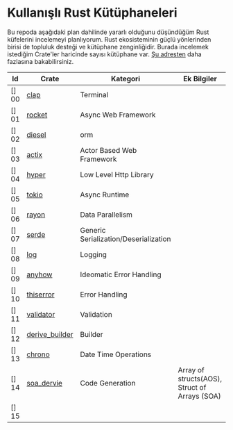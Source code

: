 # Kullanışlı Rust Kütüphaneleri

Bu repoda aşağıdaki plan dahilinde yararlı olduğunu düşündüğüm Rust küfelerini incelemeyi planlıyorum. Rust ekosisteminin güçlü yönlerinden birisi de topluluk desteği ve kütüphane zenginliğidir. Burada incelemek istediğim Crate'ler haricinde sayısı kütüphane var. [Şu adresten](https://crates.io/) daha fazlasına bakabilirsiniz.

| Id | Crate               | Kategori                   | Ek Bilgiler |
|-----|---------------------|--------------------------|---------------------------------|
| [] 00| [clap](https://crates.io/crates/clap)              | Terminal                     | |
| [] 01 | [rocket](https://crates.io/search?q=rocket)| Async Web Framework                     | |
| [] 02| [diesel](https://crates.io/crates/diesel)| orm                     | |
| [] 03| [actix](https://crates.io/crates/actix)| Actor Based Web Framework                     | |
| [] 04| [hyper](https://crates.io/crates/hyper)| Low Level Http Library                      | |
| [] 05| [tokio](https://crates.io/crates/tokio)| Async Runtime                 | |
| [] 06| [rayon](https://crates.io/crates/rayon)| Data Parallelism                      | |
| [] 07| [serde](https://crates.io/crates/serde)| Generic Serialization/Deserialization                      | |
| [] 08| [log](https://crates.io/crates/log)| Logging                     | |
| [] 09| [anyhow](https://crates.io/crates/anyhow)| Ideomatic Error Handling                      | |
| [] 10| [thiserror](https://crates.io/crates/thiserror)| Error Handling                      | |
| [] 11| [validator](https://crates.io/crates/validator)| Validation                      | |
| [] 12| [derive_builder](https://crates.io/crates/derive_builder)| Builder                      | |
| [] 13| [chrono](https://crates.io/crates/chrono)| Date Time Operations                      | 
| [] 14| [soa_dervie](https://crates.io/crates/soa_derive)| Code Generation |Array of structs(AOS), Struct of Arrays (SOA) |
| [] 15| |                      | |

